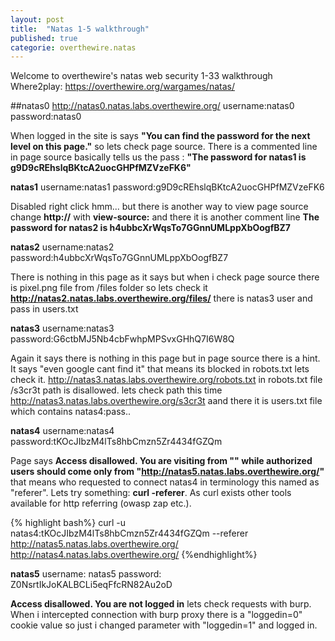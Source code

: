 ```yaml
---
layout: post
title:  "Natas 1-5 walkthrough"
published: true
categorie: overthewire.natas
---
```


Welcome to overthewire's natas web security 1-33 walkthrough 
Where2play: https://overthewire.org/wargames/natas/


##natas0
http://natas0.natas.labs.overthewire.org/
username:natas0
password:natas0


When logged in the site is says **"You can find the password for the next level on this page."** so lets check page source.
There is a commented line in page source basically tells us the pass : **"The password for natas1 is g9D9cREhslqBKtcA2uocGHPfMZVzeFK6"**

**natas1**
username:natas1
password:g9D9cREhslqBKtcA2uocGHPfMZVzeFK6

Disabled right click hmm... but there is another way to view page source change **http://** with **view-source:** and there it is another comment line **The password for natas2 is h4ubbcXrWqsTo7GGnnUMLppXbOogfBZ7**

**natas2**
username:natas2
password:h4ubbcXrWqsTo7GGnnUMLppXbOogfBZ7

There is nothing in this page as it says but when i check page source there is pixel.png file from /files folder so lets check it 
**http://natas2.natas.labs.overthewire.org/files/** there is natas3 user and pass in users.txt

**natas3**
username:natas3
password:G6ctbMJ5Nb4cbFwhpMPSvxGHhQ7I6W8Q

Again it says there is nothing in this page but in page source there is a hint. It says "even google cant find it" that means its blocked in robots.txt lets check it.
http://natas3.natas.labs.overthewire.org/robots.txt 
in robots.txt file /s3cr3t path is disallowed. lets check path this time http://natas3.natas.labs.overthewire.org/s3cr3t aand there it is users.txt file which contains natas4:pass..

**natas4**
username:natas4
password:tKOcJIbzM4lTs8hbCmzn5Zr4434fGZQm

Page says
**Access disallowed. You are visiting from "" while authorized users should come only from "http://natas5.natas.labs.overthewire.org/"** 
that means who requested to connect natas4 in terminology this named as "referer". Lets try something: **curl -referer**. As curl exists other tools available for http referring (owasp zap etc.).

{% highlight bash%}
curl -u natas4:tKOcJIbzM4lTs8hbCmzn5Zr4434fGZQm --referer http://natas5.natas.labs.overthewire.org/ http://natas4.natas.labs.overthewire.org/
{%endhighlight%}

**natas5** username: natas5 password: Z0NsrtIkJoKALBCLi5eqFfcRN82Au2oD

**Access disallowed. You are not logged in** lets check requests with burp. When i intercepted connection with burp proxy there is a "loggedin=0" cookie value so just i changed parameter with "loggedin=1" and logged in.













